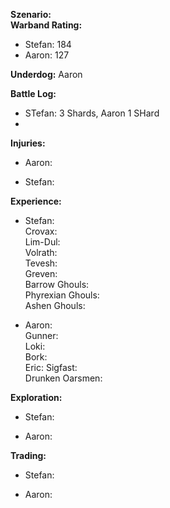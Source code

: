 **Szenario:**  
**Warband Rating:**  
 - Stefan: 184  
 - Aaron: 127  

**Underdog:** Aaron  
 
**Battle Log:**  
- STefan: 3 Shards, Aaron 1 SHard  
- 
 
**Injuries:**  
* Aaron:

* Stefan:
 
**Experience:**  
* Stefan:  
Crovax:  
Lim-Dul:  
Volrath:  
Tevesh:  
Greven:  
Barrow Ghouls:  
Phyrexian Ghouls:  
Ashen Ghouls:  

* Aaron:  
Gunner:  
Loki:  
Bork:  
Eric: 
Sigfast:  
Drunken Oarsmen:  

**Exploration:**  
* Stefan: 

* Aaron: 

**Trading:**  
* Stefan: 

* Aaron: 
